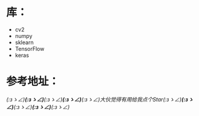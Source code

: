 # 库：

- cv2
- numpy
- sklearn
- TensorFlow
- keras 

# 参考地址：
_(:зゝ∠)__(:зゝ∠)__(:зゝ∠)__(:зゝ∠)__(:зゝ∠)_大伙觉得有用给我点个Star_(:зゝ∠)__(:зゝ∠)__(:зゝ∠)__(:зゝ∠)__(:зゝ∠)_




